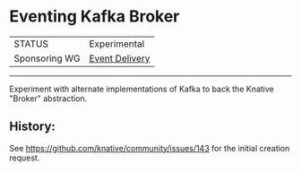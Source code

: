 # Eventing Kafka Broker

|  |  |
|--|--|
| STATUS | Experimental |
| Sponsoring WG | [Event Delivery](https://github.com/knative/community/blob/master/working-groups/WORKING-GROUPS.md#event-delivery) |
---

Experiment with alternate implementations of Kafka to back the Knative "Broker"
abstraction.

## History:

See https://github.com/knative/community/issues/143 for the initial creation
request.

